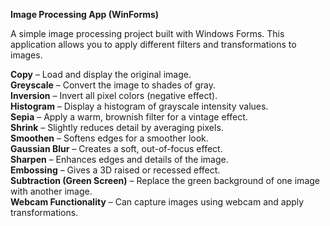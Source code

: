 
**Image Processing App (WinForms)**

A simple image processing project built with Windows Forms. This application allows you to apply different filters and transformations to images.

**Copy** – Load and display the original image.  
**Greyscale** – Convert the image to shades of gray.  
**Inversion** – Invert all pixel colors (negative effect).  
**Histogram** – Display a histogram of grayscale intensity values.  
**Sepia** – Apply a warm, brownish filter for a vintage effect.  
**Shrink** – Slightly reduces detail by averaging pixels.  
**Smoothen** – Softens edges for a smoother look.  
**Gaussian Blur** – Creates a soft, out-of-focus effect.  
**Sharpen** – Enhances edges and details of the image.  
**Embossing** – Gives a 3D raised or recessed effect.  
**Subtraction (Green Screen)** – Replace the green background of one image with another image.  
**Webcam Functionality** – Can capture images using webcam and apply transformations.  

